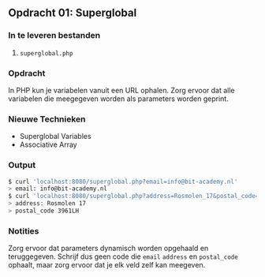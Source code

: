 ## Opdracht 01: Superglobal

### In te leveren bestanden
1) `superglobal.php`

### Opdracht
In PHP kun je variabelen vanuit een URL ophalen. Zorg ervoor dat alle variabelen die meegegeven worden als parameters worden geprint.

### Nieuwe Technieken
- Superglobal Variables
- Associative Array

### Output
```bash
$ curl 'localhost:8080/superglobal.php?email=info@bit-academy.nl'
> email: info@bit-academy.nl
$ curl 'localhost:8080/superglobal.php?address=Rosmolen_17&postal_code=3961LH'
> address: Rosmolen 17
> postal_code 3961LH
```

### Notities
Zorg ervoor dat parameters dynamisch worden opgehaald en teruggegeven. Schrijf dus geen code die `email` `address` en `postal_code` ophaalt, maar zorg ervoor dat je elk veld zelf kan meegeven.